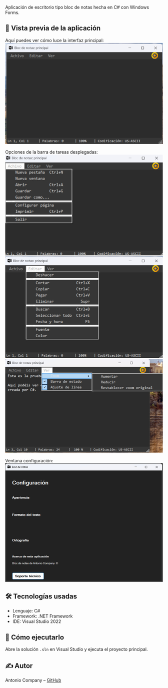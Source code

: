 Aplicación de escritorio tipo bloc de notas hecha en C# con Windows Forms.

## 📝 Vista previa de la aplicación

Aquí puedes ver cómo luce la interfaz principal:
![Interfaz principal](screenshots/inicio.jpg)

Opciones de la barra de tareas desplegadas:
![Interfaz principal](screenshots/archivo.jpg)
![Interfaz principal](screenshots/editar.jpg)
![Interfaz principal](screenshots/ver.jpg)

Ventana configuración:
![Interfaz principal](screenshots/configuracion.jpg)



## 🛠️ Tecnologías usadas
- Lenguaje: C#
- Framework: .NET Framework
- IDE: Visual Studio 2022

## 🚀 Cómo ejecutarlo
Abre la solución `.sln` en Visual Studio y ejecuta el proyecto principal.

## ✍️ Autor
Antonio Company – [GitHub](https://github.com/antonicr1986)

